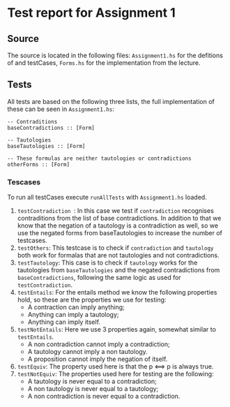 # Test report for Assignment 1

## Source
The source is located in the following files: `Assignment1.hs` for the defitions of and testCases, `Forms.hs` for the implementation from the lecture.

## Tests
All tests are based on the following three lists, the full implementation of these can be seen in `Assignment1.hs`:
```
-- Contraditions
baseContradictions :: [Form]

-- Tautologies
baseTautologies :: [Form]

-- These formulas are neither tautologies or contradictions
otherForms :: [Form]
```

### Tescases
To run all testCases execute `runAllTests` with `Assignment1.hs` loaded.

1. `testContradiction `: In this case we test if `contradiction` recognises contraditions from the list of base contradictions. In addition to that we know that the negation of a tautology is a contradiction as well, so we use the negated forms from baseTautologies to increase the number of testcases.
2. `testOthers`: This testcase is to check if `contradiction` and `tautology` both work for formalas that are not tautologies and not contradictions.
3. `testTautology`: This case is to check if `tautology` works for the tautologies from `baseTautologies` and the negated contradictions from `baseContradictions`, following the same logic as used for `testContradiction`.
4. `testEntails`: For the entails method we know the following properties hold, so these are the properties we use for testing: 
   - A contraction can imply anything; 
   - Anything can imply a tautology;
   - Anything can imply itself.
5. `testNotEntails`: Here we use 3 properties again, somewhat similar to `testEntails`.
   - A non contradiction cannot imply a contradiction;
   - A tautology cannot imply a non tautology.
   - A proposition cannot imply the negation of itself.
6. `testEquiv`: The property used here is that the p <==> p is always true.
7. `testNotEquiv`: The properties used here for testing are the following:
   - A tautology is never equal to a contradiction;
   - A non tautology is never equal to a tautology;
   - A non contradiction is never equal to a contradiction.
